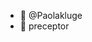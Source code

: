 - 👋  @Paolakluge
- 👀 preceptor
  
  

<!---
Paolakluge/Paolakluge is a ✨ special ✨ repository because its `README.md` (this file) appears on your GitHub profile.
You can click the Preview link to take a look at your changes.
--->
